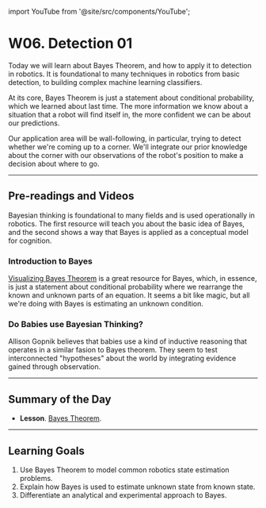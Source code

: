 
import YouTube from '@site/src/components/YouTube';

# W06. Detection 01
Today we will learn about Bayes Theorem, and how to apply it to detection in robotics. It is foundational to many techniques in robotics from basic detection, to building complex machine learning classifiers.

At its core, Bayes Theorem is just a statement about conditional probability, which we learned about last time. The more information we know about a situation that a robot will find itself in, the more confident we can be about our predictions.

Our application area will be wall-following, in particular, trying to detect whether we're coming up to a corner. We'll integrate our prior knowledge about the corner with our observations of the robot's position to make a decision about where to go.

---
## Pre-readings and Videos
Bayesian thinking is foundational to many fields and is used operationally in robotics. The first resource will teach you about the basic idea of Bayes, and the second shows a way that Bayes is applied as a conceptual model for cognition.

### Introduction to Bayes
[Visualizing Bayes Theorem](https://oscarbonilla.com/2009/05/visualizing-bayes-theorem/) is a great resource for Bayes, which, in essence, is just a statement about conditional probability where we rearrange the known and unknown parts of an equation. It seems a bit like magic, but all we're doing with Bayes is estimating an unknown condition.


### Do Babies use Bayesian Thinking?
<YouTube id="gtG7hn9Mr3g" />
Allison Gopnik believes that babies use a kind of inductive reasoning that operates in a similar fasion to Bayes theorem. They seem to test interconnected "hypotheses" about the world by integrating evidence gained through observation.


---
## Summary of the Day

- **Lesson**. [Bayes Theorem](/docs/concepts/teaching/lessons/bayes.md).

---
## Learning Goals
1. Use Bayes Theorem to model common robotics state estimation problems.
2. Explain how Bayes is used to estimate unknown state from known state.
3. Differentiate an analytical and experimental approach to Bayes.